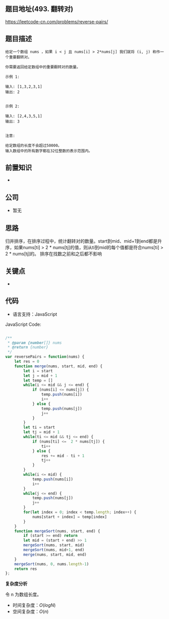 
## 题目地址(493. 翻转对)

https://leetcode-cn.com/problems/reverse-pairs/

## 题目描述

```
给定一个数组 nums ，如果 i < j 且 nums[i] > 2*nums[j] 我们就将 (i, j) 称作一个重要翻转对。

你需要返回给定数组中的重要翻转对的数量。

示例 1:

输入: [1,3,2,3,1]
输出: 2


示例 2:

输入: [2,4,3,5,1]
输出: 3


注意:

给定数组的长度不会超过50000。
输入数组中的所有数字都在32位整数的表示范围内。
```

## 前置知识

- 

## 公司

- 暂无

## 思路

归并排序，在排序过程中，统计翻转对的数量。start到mid、mid+1到end都是升序，如果nums[ti] >  2 * nums[tj]的值，则从ti到mid的每个值都是符合nums[ti] >  2 * nums[tj]的。 排序在找数之前和之后都不影响

## 关键点

-  

## 代码

- 语言支持：JavaScript

JavaScript Code:

```javascript

/**
 * @param {number[]} nums
 * @return {number}
 */
var reversePairs = function(nums) {
    let res = 0
    function merge(nums, start, mid, end) {
        let i = start
        let j = mid + 1
        let temp = []
        while(i <= mid && j <= end) {
            if (nums[i] <= nums[j]) {
                temp.push(nums[i])
                i++
            } else {
                temp.push(nums[j])
                j++
            }
        }
        let ti = start
        let tj = mid + 1
        while(ti <= mid && tj <= end) {
            if (nums[ti] <=  2 * nums[tj]) {
                ti++
            } else {
                res += mid - ti + 1
                tj++
            }
        }
        while(i <= mid) {
            temp.push(nums[i])
            i++
        }
        while(j <= end) {
            temp.push(nums[j])
            j++
        }
        for(let index = 0; index < temp.length; index++) {
            nums[start + index] = temp[index]
        }
    }
    function mergeSort(nums, start, end) {
        if (start >= end) return
        let mid = (start + end) >> 1
        mergeSort(nums, start, mid)
        mergeSort(nums, mid+1, end)
        merge(nums, start, mid, end)
    }
    mergeSort(nums, 0, nums.length-1)
    return res
};

```


**复杂度分析**

令 n 为数组长度。

- 时间复杂度：$O(logN)$
- 空间复杂度：$O(n)$


